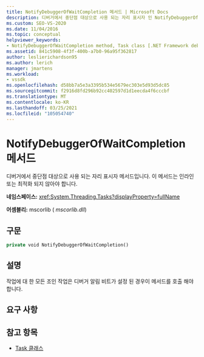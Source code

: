 ```yaml
---
title: NotifyDebuggerOfWaitCompletion 메서드 | Microsoft Docs
description: 디버거에서 중단점 대상으로 사용 되는 자리 표시자 인 NotifyDebuggerOfWaitCompletion 메서드에 대해 알아봅니다.
ms.custom: SEO-VS-2020
ms.date: 11/04/2016
ms.topic: conceptual
helpviewer_keywords:
- NotifyDebuggerOfWaitCompletion method, Task class [.NET Framework debug engines]
ms.assetid: 841c5908-4f3f-400b-a7b0-96a95f362817
author: leslierichardson95
ms.author: lerich
manager: jmartens
ms.workload:
- vssdk
ms.openlocfilehash: d58bb7a5e3a3395b534e5679ec303e5d93d5dc85
ms.sourcegitcommit: f2916d8fd296b92cc402597d1d1eecda4f6cccbf
ms.translationtype: MT
ms.contentlocale: ko-KR
ms.lasthandoff: 03/25/2021
ms.locfileid: "105054740"
---
```

# <a name="notifydebuggerofwaitcompletion-method"></a>NotifyDebuggerOfWaitCompletion 메서드
디버거에서 중단점 대상으로 사용 되는 자리 표시자 메서드입니다. 이 메서드는 인라인 또는 최적화 되지 않아야 합니다.

 **네임스페이스:** <xref:System.Threading.Tasks?displayProperty=fullName>

 **어셈블리:** mscorlib ( *mscorlib.dll*)

## <a name="syntax"></a>구문

```vb
private void NotifyDebuggerOfWaitCompletion()
```

## <a name="remarks"></a>설명
 작업에 대 한 모든 조인 작업은 디버거 알림 비트가 설정 된 경우이 메서드를 호출 해야 합니다.

## <a name="requirements"></a>요구 사항

## <a name="see-also"></a>참고 항목
- [Task 클래스](../../extensibility/debugger/task-class-internal-members.md)
